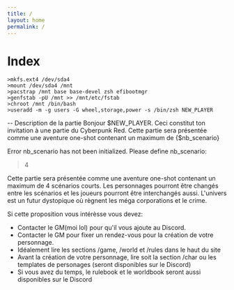 ```yaml
---
title: /
layout: home
permalink: /
---
```


# Index
```
>mkfs.ext4 /dev/sda4
>mount /dev/sda4 /mnt
>pacstrap /mnt base base-devel zsh efibootmgr
>genfstab -pU /mnt >> /mnt/etc/fstab
>chroot /mnt /bin/bash
>useradd -m -g users -G wheel,storage,power -s /bin/zsh NEW_PLAYER
```

-- Description de la partie
Bonjour $NEW_PLAYER.
Ceci constitut ton invitation à une partie du Cyberpunk Red. Cette partie sera présentée comme une aventure one-shot contenant un maximum de {$nb_scenario}

Error nb_scenario has not been initialized. Please define nb_scenario:
>4

Cette partie sera présentée comme une aventure one-shot contenant un maximum de 4 scénarios courts. Les personnages pourront être changés entre les scénarios et les joueurs pourront être interchangés aussi. L'univers est un futur dystopique où règnent les méga corporations et le crime.

Si cette proposition vous intérèsse vous devez:
- Contacter le GM(moi lol) pour qu'il vous ajoute au Discord.
- Contacter le GM pour fixer un rendez-vous pour la création de votre personnage.
- Idéalement lire les sections /game, /world et /rules dans le haut du site
- Avant la création de votre personnage, lire soit la section /char ou les templates de personages (seront disponibles sur le Discord)
- Si vous avez du temps, le rulebook et le worldbook seront aussi disponibles sur le Discord
